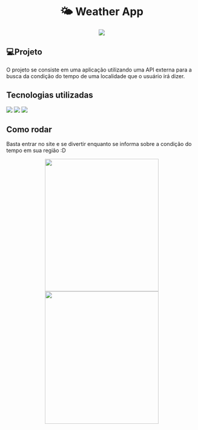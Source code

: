 <h1 align="center"> 🌤️ Weather App </h1>
<div align='center'>
	<img src='https://camo.githubusercontent.com/ab1a18c3cd78f3716ed08faefbb7bfc11de454d517fe86911e84914418890e37/68747470733a2f2f696d672e736869656c64732e696f2f7374617469632f76313f6c6162656c3d6c6963656e7365266d6573736167653d4d495426636f6c6f723d343941413236266c6162656c436f6c6f723d303030303030'/>
</div>

## 💻Projeto
  <p>
    O projeto se consiste em uma aplicação utilizando uma API externa para a busca da condição do tempo de uma localidade que o usuário irá dizer.
  </p>
  
## Tecnologias utilizadas
  <div>
    	<img src="https://img.shields.io/badge/react-0D1117.svg?style=for-the-badge&logo=react&logoColor=%2361DAFB"/>
	<img src="https://img.shields.io/badge/-vite-0D1117?style=for-the-badge&logo=vite&&logoColor=&labelColor=0D1117"/>
        <img src="https://img.shields.io/badge/tailwind-0D1117.svg?style=for-the-badge&logo=tailwindcss&logoColor=%2361DAFB"/>
  </div>
  
## Como rodar
  <p>
    Basta entrar no site e se divertir enquanto se informa sobre a condição do tempo em sua região :D
  </p>

<div align="center">
	<img src="https://github.com/DevSaLLein/WeatherApp/assets/112987989/99a7be71-ebd2-42c9-87fd-bc740c80e9fb" width="300px" height="350px"/>
	<img src="https://github.com/DevSaLLein/WeatherApp/assets/112987989/06e53437-899f-4202-9ea2-f398a136de0d" width="300px" height="350px">
</div>
